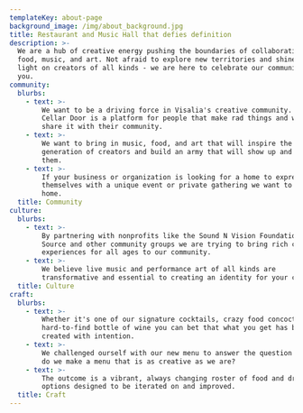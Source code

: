 ```yaml
---
templateKey: about-page
background_image: /img/about_background.jpg
title: Restaurant and Music Hall that defies definition
description: >-
  We are a hub of creative energy pushing the boundaries of collaboration in
  food, music, and art. Not afraid to explore new territories and shine the
  light on creators of all kinds - we are here to celebrate our community with
  you.
community:
  blurbs:
    - text: >-
        We want to be a driving force in Visalia's creative community. The
        Cellar Door is a platform for people that make rad things and want to
        share it with their community.
    - text: >-
        We want to bring in music, food, and art that will inspire the next
        generation of creators and build an army that will show up and support
        them.
    - text: >-
        If your business or organization is looking for a home to express
        themselves with a unique event or private gathering we want to be your
        home.
  title: Community
culture:
  blurbs:
    - text: >-
        By partnering with nonprofits like the Sound N Vision Foundation and The
        Source and other community groups we are trying to bring rich cultural
        experiences for all ages to our community.
    - text: >-
        We believe live music and performance art of all kinds are
        transformative and essential to creating an identity for your city.
  title: Culture
craft:
  blurbs:
    - text: >-
        Whether it's one of our signature cocktails, crazy food concoctions or a
        hard-to-find bottle of wine you can bet that what you get has been
        created with intention.
    - text: >-
        We challenged ourself with our new menu to answer the question ... "How
        do we make a menu that is as creative as we are?
    - text: >-
        The outcome is a vibrant, always changing roster of food and drink
        options designed to be iterated on and improved.
  title: Craft
---
```


